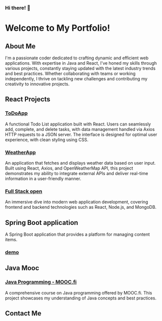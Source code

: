 ### Hi there! 👋
# Welcome to My Portfolio!

## About Me
I'm a passionate coder dedicated to crafting dynamic and efficient web applications. With expertise in Java and React, I've honed my skills through various projects, constantly staying updated with the latest industry trends and best practices. Whether collaborating with teams or working independently, I thrive on tackling new challenges and contributing my creativity to innovative projects.


## React Projects 

### [ToDoApp](https://github.com/Shahtaa/todoapp)
A functional Todo List application built with React. Users can seamlessly add, complete, and delete tasks, with data management handled via Axios HTTP requests to a JSON server. The interface is designed for optimal user experience, with clean styling using CSS.

### [WeatherApp](https://shahtaa.github.io/WeatherApp/)
An application that fetches and displays weather data based on user input. Built using React, Axios, and OpenWeatherMap API, this project demonstrates my ability to integrate external APIs and deliver real-time information in a user-friendly manner.

### [Full Stack open](https://github.com/Shahtaa/hy-fullstack-part-1)
An immersive dive into modern web application development, covering frontend and backend technologies such as React, Node.js, and MongoDB.

## Spring Boot application
A Spring Boot application that provides a platform for managing content items.
### [demo](https://github.com/Shahtaa/demo)


## Java Mooc 

### [Java Programming - MOOC.fi](https://github.com/Shahtaa/hbc-java23S)
A comprehensive course on Java programming offered by MOOC.fi. This project showcases my understanding of Java concepts and best practices.
## Contact Me
